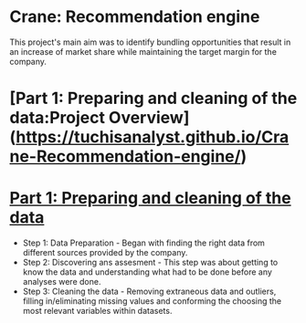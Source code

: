 # Crane: Recommendation engine
This project's main aim was to identify bundling opportunities that result in an increase of market share while maintaining the target margin for the company.

# [Part 1: Preparing and cleaning of the data:Project Overview] (https://tuchisanalyst.github.io/Crane-Recommendation-engine/)
# [Part 1: Preparing and cleaning of the data](https://tuchisanalyst.github.io/Crane-Recommendation-engine/)
* Step 1: Data Preparation - Began with finding the right data from different sources provided by the company.
* Step 2: Discovering ans assesment - This step was about getting to know the data and understanding what had to be done before any analyses were done.
* Step 3: Cleaning the data - Removing extraneous data and outliers, filling in/eliminating missing values and conforming the choosing the most relevant variables within datasets.

